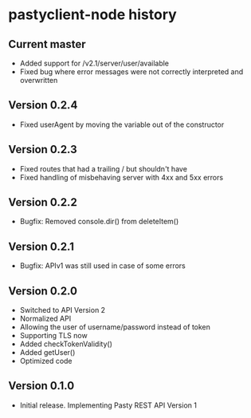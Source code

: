 pastyclient-node history
========================

Current master
--------------
  * Added support for /v2.1/server/user/available
  * Fixed bug where error messages were not correctly interpreted and overwritten

Version 0.2.4
-------------
  * Fixed userAgent by moving the variable out of the constructor

Version 0.2.3
-------------
  * Fixed routes that had a trailing / but shouldn't have
  * Fixed handling of misbehaving server with 4xx and 5xx errors

Version 0.2.2
-------------
  * Bugfix: Removed console.dir() from deleteItem()

Version 0.2.1
-------------
  * Bugfix: APIv1 was still used in case of some errors

Version 0.2.0
-------------
  * Switched to API Version 2
  * Normalized API
  * Allowing the user of username/password instead of token
  * Supporting TLS now
  * Added checkTokenValidity()
  * Added getUser()
  * Optimized code

Version 0.1.0
-------------
  * Initial release. Implementing Pasty REST API Version 1
